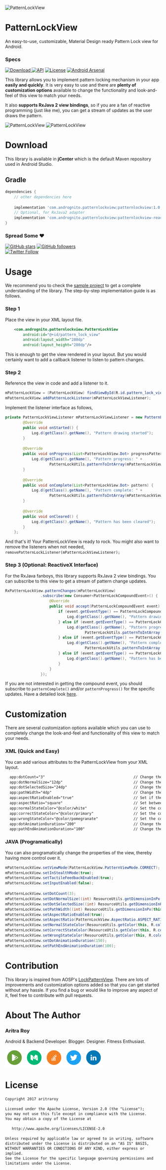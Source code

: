 ![PatternLockView](https://github.com/aritraroy/PatternLockView/blob/master/screenshots/pattern-lock-view-banner.png?raw=true)

# PatternLockView
An easy-to-use, customizable, Material Design ready Pattern Lock view for Android.

### Specs
[ ![Download](https://api.bintray.com/packages/aritraroy/maven/patternlockview/images/download.svg) ](https://bintray.com/aritraroy/maven/patternlockview/_latestVersion) [![API](https://img.shields.io/badge/API-14%2B-orange.svg?style=flat)](https://android-arsenal.com/api?level=14) [![License](https://img.shields.io/badge/License-Apache%202.0-blue.svg)](https://opensource.org/licenses/Apache-2.0) [![Android Arsenal](https://img.shields.io/badge/Android%20Arsenal-PatternLockView-brightgreen.svg?style=flat)](https://android-arsenal.com/details/1/5515)


This library allows you to implement pattern locking mechanism in your app **easily and quickly**. It is very easy to use and there are **plenty of customization options** available to change the functionality and look-and-feel of this view to match your needs.

It also **supports RxJava 2 view bindings**, so if you are a fan of reactive programming (just like me), you can get a stream of updates as the user draws the pattern.

![PatternLockView](https://github.com/aritraroy/PatternLockView/blob/master/screenshots/pattern_lock_view_small.gif?raw=true) ![PatternLockView](https://github.com/aritraroy/PatternLockView/blob/master/screenshots/pattern_lock_view_2_small.gif?raw=true)


# Download

This library is available in **jCenter** which is the default Maven repository used in Android Studio.

## Gradle 
```gradle
dependencies {
    // other dependencies here
    
    implementation 'com.andrognito.patternlockview:patternlockview:1.0.0'
    // Optional, for RxJava2 adapter
    implementation 'com.andrognito.patternlockview:patternlockview-reactive:1.0.0'
}
```

### Spread Some :heart:
[![GitHub stars](https://img.shields.io/github/stars/aritraroy/PatternLockView.svg?style=social&label=Star)](https://github.com/aritraroy) [![GitHub followers](https://img.shields.io/github/followers/aritraroy.svg?style=social&label=Follow)](https://github.com/aritraroy)  
[![Twitter Follow](https://img.shields.io/twitter/follow/aritraroy.svg?style=social)](https://twitter.com/aritraroy) 


# Usage
We recommend you to check the [sample project](https://github.com/aritraroy/PatternLockView/blob/master/app/src/main/java/com/andrognito/patternlockdemo/MainActivity.java) to get a complete understanding of the library. The step-by-step implementation guide is as follows.

### Step 1

Place the view in your XML layout file.

```xml
    <com.andrognito.patternlockview.PatternLockView
        android:id="@+id/pattern_lock_view"
        android:layout_width="280dp"
        android:layout_height="280dp"/>
```

This is enough to get the view rendered in your layout. But you would certainly want to add a callback listener to listen to pattern changes.

### Step 2

Reference the view in code and add a listener to it.

```java
mPatternLockView = (PatternLockView) findViewById(R.id.pattern_lock_view);
mPatternLockView.addPatternLockListener(mPatternLockViewListener);
```

Implement the listener interface as follows,

```java
private PatternLockViewListener mPatternLockViewListener = new PatternLockViewListener() {
        @Override
        public void onStarted() {
            Log.d(getClass().getName(), "Pattern drawing started");
        }

        @Override
        public void onProgress(List<PatternLockView.Dot> progressPattern) {
            Log.d(getClass().getName(), "Pattern progress: " +
                    PatternLockUtils.patternToIntArray(mPatternLockView, progressPattern));
        }

        @Override
        public void onComplete(List<PatternLockView.Dot> pattern) {
            Log.d(getClass().getName(), "Pattern complete: " +
                    PatternLockUtils.patternToIntArray(mPatternLockView, pattern));
        }

        @Override
        public void onCleared() {
            Log.d(getClass().getName(), "Pattern has been cleared");
        }
    };
```

And that's it! Your PatternLockView is ready to rock. You might also want to remove the listeners when not needed,         `removePatternLockListener(mPatternLockViewListener);`


### Step 3 (Optional: ReactiveX Interface)

For the RxJava fanboys, this library supports RxJava 2 view bindings. You can subscribe to this view to get a stream of pattern change updates.

```java
RxPatternLockView.patternChanges(mPatternLockView)
                .subscribe(new Consumer<PatternLockCompoundEvent>() {
                    @Override
                    public void accept(PatternLockCompoundEvent event) throws Exception {
                        if (event.getEventType() == PatternLockCompoundEvent.EventType.PATTERN_STARTED) {
                            Log.d(getClass().getName(), "Pattern drawing started");
                        } else if (event.getEventType() == PatternLockCompoundEvent.EventType.PATTERN_PROGRESS) {
                            Log.d(getClass().getName(), "Pattern progress: " +
                                    PatternLockUtils.patternToIntArray(mPatternLockView, event.getPattern()));
                        } else if (event.getEventType() == PatternLockCompoundEvent.EventType.PATTERN_COMPLETE) {
                            Log.d(getClass().getName(), "Pattern complete: " +
                                    PatternLockUtils.patternToIntArray(mPatternLockView, event.getPattern()));
                        } else if (event.getEventType() == PatternLockCompoundEvent.EventType.PATTERN_CLEARED) {
                            Log.d(getClass().getName(), "Pattern has been cleared");
                        }
                    }
                });
```

If you are not interested in getting the compound event, you should subscribe to `patternComplete()` and/or `patternProgress()` for the specific updates. Have a detailed look [here](https://github.com/aritraroy/PatternLockView/blob/master/patternlockview-rxadapter/src/main/java/com/andrognito/rxpatternlockview/RxPatternLockView.java).

# Customization

There are several customization options available which you can use to completely change the look-and-feel and functionality of this view to match your needs.

### XML (Quick and Easy)

You can add various attributes to the PatternLockView from your XML layout.

```xml
  app:dotCount="3"                                        // Change the no.of dots in a row (or column)
  app:dotNormalSize="12dp"                                // Change the size of the dots in normal state
  app:dotSelectedSize="24dp"                              // Change the size of the dots in selected state
  app:pathWidth="4dp"                                     // Change the width of the path
  app:aspectRatioEnabled="true"                           // Set if the view should respect custom aspect ratio
  app:aspectRatio="square"                                // Set between "square", "width_bias", "height_bias"
  app:normalStateColor="@color/white"                     // Set the color of the pattern view in normal state
  app:correctStateColor="@color/primary"                  // Set the color of the pattern view in correct state
  app:wrongStateColor="@color/pomegranate"                // Set the color of the pattern view in error state     
  app:dotAnimationDuration="200"                          // Change the duration of the animating dots
  app:pathEndAnimationDuration="100"                      // Change the duration of the path end animaiton
```

### JAVA (Programatically)

You can also programatically change the properties of the view, thereby having more control over it.

```java
mPatternLockView.setViewMode(PatternLockView.PatternViewMode.CORRECT);       // Set the current viee more 
mPatternLockView.setInStealthMode(true);                                     // Set the pattern in stealth mode (pattern drawing is hidden)
mPatternLockView.setTactileFeedbackEnabled(true);                            // Enables vibration feedback when the pattern is drawn
mPatternLockView.setInputEnabled(false);                                     // Disables any input from the pattern lock view completely

mPatternLockView.setDotCount(3);
mPatternLockView.setDotNormalSize((int) ResourceUtils.getDimensionInPx(this, R.dimen.pattern_lock_dot_size));
mPatternLockView.setDotSelectedSize((int) ResourceUtils.getDimensionInPx(this, R.dimen.pattern_lock_dot_selected_size));
mPatternLockView.setPathWidth((int) ResourceUtils.getDimensionInPx(this, R.dimen.pattern_lock_path_width));
mPatternLockView.setAspectRatioEnabled(true);
mPatternLockView.setAspectRatio(PatternLockView.AspectRatio.ASPECT_RATIO_HEIGHT_BIAS); 
mPatternLockView.setNormalStateColor(ResourceUtils.getColor(this, R.color.white));
mPatternLockView.setCorrectStateColor(ResourceUtils.getColor(this, R.color.primary));
mPatternLockView.setWrongStateColor(ResourceUtils.getColor(this, R.color.pomegranate));
mPatternLockView.setDotAnimationDuration(150);
mPatternLockView.setPathEndAnimationDuration(100);

```

# Contribution

This library is inspired from AOSP's [LockPatternView](https://github.com/android/platform_frameworks_base/blob/master/core/java/com/android/internal/widget/LockPatternView.java). There are lots of improvements and customization options added so that you can get started without any hassle. If you find a bug or would like to improve any aspect of it, feel free to contribute with pull requests.


# About The Author

### Aritra Roy

Android & Backend Developer. Blogger. Designer. Fitness Enthusiast.

<a href="https://play.google.com/store/apps/details?id=com.codexapps.andrognito&hl=en"><img src="https://github.com/aritraroy/social-icons/blob/master/play-store-icon.png?raw=true" width="60"></a> <a href="https://blog.aritraroy.in/"><img src="https://github.com/aritraroy/social-icons/blob/master/medium-icon.png?raw=true" width="60"></a>
<a href="http://stackoverflow.com/users/2858654/aritra-roy"><img src="https://github.com/aritraroy/social-icons/blob/master/stackoverflow-icon.png?raw=true" width="60"></a>
<a href="https://twitter.com/aritraroy"><img src="https://github.com/aritraroy/social-icons/blob/master/twitter-icon.png?raw=true" width="60"></a>
<a href="http://linkedin.com/in/aritra-roy"><img src="https://github.com/aritraroy/social-icons/blob/master/linkedin-icon.png?raw=true" width="60"></a>


# License

```
Copyright 2017 aritraroy

Licensed under the Apache License, Version 2.0 (the "License");
you may not use this file except in compliance with the License.
You may obtain a copy of the License at

   http://www.apache.org/licenses/LICENSE-2.0

Unless required by applicable law or agreed to in writing, software
distributed under the License is distributed on an "AS IS" BASIS,
WITHOUT WARRANTIES OR CONDITIONS OF ANY KIND, either express or implied.
See the License for the specific language governing permissions and
limitations under the License.
```
